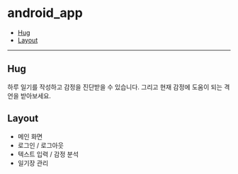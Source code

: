 # android_app

<!-- code_chunk_output -->

- [Hug](#Hug)
- [Layout](#layout)

<!-- /code_chunk_output -->

---

## Hug

하루 일기를 작성하고 감정을 진단받을 수 있습니다. 그리고 현재 감정에 도움이 되는 격언을 받아보세요.

## Layout
- 메인 화면
- 로그인 / 로그아웃
- 텍스트 입력 / 감정 분석
- 일기장 관리
